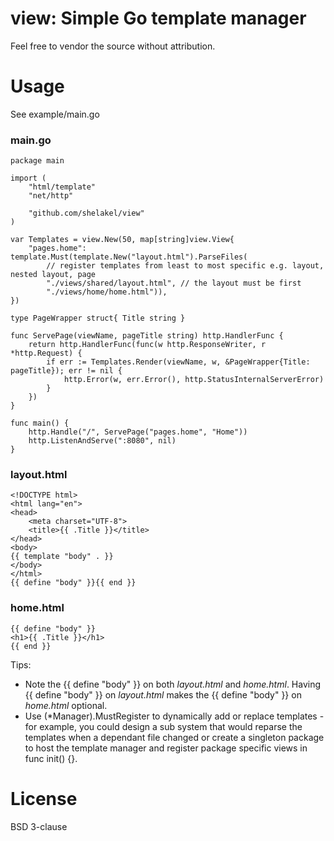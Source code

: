 # view: Simple Go template manager

Feel free to vendor the source without attribution.

# Usage

See example/main.go

### main.go

	package main
	
	import (
		"html/template"
		"net/http"
	
		"github.com/shelakel/view"
	)
	
	var Templates = view.New(50, map[string]view.View{
		"pages.home": template.Must(template.New("layout.html").ParseFiles(
			// register templates from least to most specific e.g. layout, nested layout, page
			"./views/shared/layout.html", // the layout must be first
			"./views/home/home.html")),
	})
	
	type PageWrapper struct{ Title string }
	
	func ServePage(viewName, pageTitle string) http.HandlerFunc {
		return http.HandlerFunc(func(w http.ResponseWriter, r *http.Request) {
			if err := Templates.Render(viewName, w, &PageWrapper{Title: pageTitle}); err != nil {
				http.Error(w, err.Error(), http.StatusInternalServerError)
			}
		})
	}
	
	func main() {
		http.Handle("/", ServePage("pages.home", "Home"))
		http.ListenAndServe(":8080", nil)
	}

### layout.html

	<!DOCTYPE html>
	<html lang="en">
	<head>
		<meta charset="UTF-8">
		<title>{{ .Title }}</title>
	</head>
	<body>
	{{ template "body" . }}
	</body>
	</html>
	{{ define "body" }}{{ end }}

### home.html

	{{ define "body" }}
	<h1>{{ .Title }}</h1>
	{{ end }}

Tips:
 * Note the {{ define "body" }} on both *layout.html* and *home.html*. Having {{ define "body" }} on *layout.html*  makes the {{ define "body" }} on *home.html* optional.
 * Use (*Manager).MustRegister to dynamically add or replace templates - for example, you could design a sub system that would reparse the templates when a dependant file changed or create a singleton package to host the template manager and register package specific views in func init() {}.

# License
BSD 3-clause
